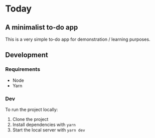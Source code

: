 # Today
## A minimalist to-do app

This is a very simple to-do app for demonstration / learning purposes.

## Development
### Requirements
* Node
* Yarn

### Dev
To run the project locally:
1. Clone the project
1. Install dependencies with `yarn`
1. Start the local server with `yarn dev`

